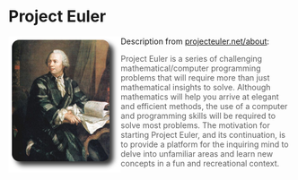# Project Euler

<img align="left" width="200" src="/assets/euler_portrait.png" />

Description from [projecteuler.net/about](https://projecteuler.net/about):

> Project Euler is a series of challenging mathematical/computer programming problems that will require more than just mathematical insights to solve. Although mathematics will help you arrive at elegant and efficient methods, the use of a computer and programming skills will be required to solve most problems.
> The motivation for starting Project Euler, and its continuation, is to provide a platform for the inquiring mind to delve into unfamiliar areas and learn new concepts in a fun and recreational context.
